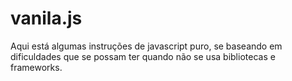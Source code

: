 # vanila.js
 Aqui está algumas instruções de javascript puro, se baseando em dificuldades que se possam ter quando não se usa bibliotecas e frameworks.
